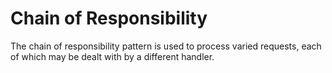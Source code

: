 # Chain of Responsibility
The chain of responsibility pattern is used to process varied requests, each of which may be dealt with by a different handler.
